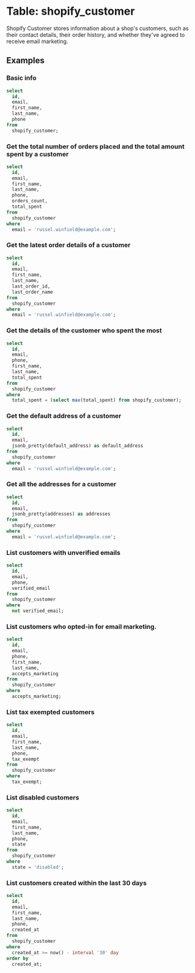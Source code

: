 # Table: shopify_customer

Shopify Customer stores information about a shop's customers, such as their contact details, their order history, and whether they've agreed to receive email marketing.

## Examples

### Basic info

```sql
select
  id,
  email,
  first_name,
  last_name,
  phone
from
  shopify_customer;
```

### Get the total number of orders placed and the total amount spent by a customer

```sql
select
  id,
  email,
  first_name,
  last_name,
  phone,
  orders_count,
  total_spent
from
  shopify_customer
where
  email = 'russel.winfield@example.com';
```

### Get the latest order details of a customer

```sql
select
  id,
  email,
  first_name,
  last_name,
  last_order_id,
  last_order_name
from
  shopify_customer
where
  email = 'russel.winfield@example.com';
```

### Get the details of the customer who spent the most

```sql
select 
  id,
  email,
  phone,
  first_name,
  last_name,
  total_spent
from
  shopify_customer
where
  total_spent = (select max(total_spent) from shopify_customer);
```

### Get the default address of a customer

```sql
select
  id,
  email,
  jsonb_pretty(default_address) as default_address
from
  shopify_customer
where
  email = 'russel.winfield@example.com';
```

### Get all the addresses for a customer

```sql
select
  id,
  email,
  jsonb_pretty(addresses) as addresses
from
  shopify_customer
where
  email = 'russel.winfield@example.com';
```

### List customers with unverified emails

```sql
select
  id,
  email,
  phone,
  verified_email
from
  shopify_customer
where
  not verified_email;
```

### List customers who opted-in for email marketing.

```sql
select
  id,
  email,
  phone,
  first_name,
  last_name,
  accepts_marketing
from
  shopify_customer
where
  accepts_marketing;
```

### List tax exempted customers

```sql
select
  id,
  email,
  first_name,
  last_name,
  phone,
  tax_exempt
from
  shopify_customer
where
  tax_exempt;
```

### List disabled customers

```sql
select
  id,
  email,
  first_name,
  last_name,
  phone,
  state
from
  shopify_customer
where
  state = 'disabled';
```

### List customers created within the last 30 days

```sql
select
  id,
  email,
  first_name,
  last_name,
  phone,
  created_at
from
  shopify_customer
where
  created_at >= now() - interval '30' day
order by
  created_at;
```
